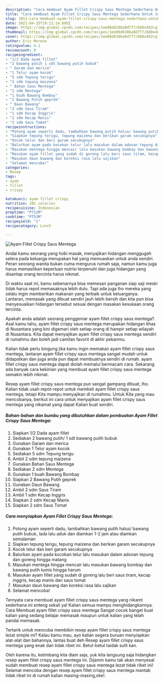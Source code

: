 ```yaml
---
description: "Cara membuat Ayam Fillet Crispy Saus Mentega Sederhana Untuk Jualan"
title: "Cara membuat Ayam Fillet Crispy Saus Mentega Sederhana Untuk Jualan"
slug: 1011-cara-membuat-ayam-fillet-crispy-saus-mentega-sederhana-untuk-jualan
date: 2021-04-25T19:12:14.695Z
image: https://img-global.cpcdn.com/recipes/1ee06d638ba0d7f7/680x482cq70/ayam-fillet-crispy-saus-mentega-foto-resep-utama.jpg
thumbnail: https://img-global.cpcdn.com/recipes/1ee06d638ba0d7f7/680x482cq70/ayam-fillet-crispy-saus-mentega-foto-resep-utama.jpg
cover: https://img-global.cpcdn.com/recipes/1ee06d638ba0d7f7/680x482cq70/ayam-fillet-crispy-saus-mentega-foto-resep-utama.jpg
author: Eric Moreno
ratingvalue: 4.1
reviewcount: 8
recipeingredient:
- "1/2 Dada ayam fillet"
- "2 bawang putih 1 sdt bawang putih bubuk"
- " Garam dan merica"
- "1 Telur ayam kocok"
- "5 sdm Tepung terigu"
- "2 sdm tepung maizena"
- " Bahan Saus Mentega"
- "2 sdm Mentega"
- "1 buah Bawang Bombay"
- "2 Bawang Putih geprek"
- " Daun Bawang"
- "2 sdm Saus Tiram"
- "1 sdm Kecap Inggris"
- "2 sdm Kecap Manis"
- "2 sdm Saus Tomat"
recipeinstructions:
- "Potong ayam seperti dadu, tambahkan bawang putih halus/ bawang putih bubuk, lada lalu aduk dan diamkan 1-2 jam atau diamkan semalaman"
- "Siapkan tepung terigu, tepung maizena dan berikan garam secukupnya"
- "Kocok telur dan beri garam secukupnya"
- "Balurkan ayam pada kocokan telur lalu masukan dalam adonan tepung dan goreng hingga matang"
- "Masukan mentega hingga mencair lalu masukan bawang bombay dan bawang putih tumis hingga harum"
- "Masukan ayam fillet yang sudah di goreng lalu beri saus tiram, kecap inggris, kecap manis dan saus tomat"
- "Masukan daun bawang dan koreksi rasa lalu sajikan"
- "Selamat mencoba!"
categories:
- Resep
tags:
- ayam
- fillet
- crispy

katakunci: ayam fillet crispy 
nutrition: 201 calories
recipecuisine: Indonesian
preptime: "PT12M"
cooktime: "PT53M"
recipeyield: "1"
recipecategory: Lunch

---
```



![Ayam Fillet Crispy Saus Mentega](https://img-global.cpcdn.com/recipes/1ee06d638ba0d7f7/680x482cq70/ayam-fillet-crispy-saus-mentega-foto-resep-utama.jpg)

Andai kamu seorang yang hobi masak, menyajikan hidangan menggugah selera pada keluarga merupakan hal yang memuaskan untuk anda sendiri. Peran seorang  wanita bukan cuma mengurus rumah saja, namun kamu juga harus memastikan keperluan nutrisi terpenuhi dan juga hidangan yang disantap orang tercinta harus nikmat.

Di waktu  saat ini, kamu sebenarnya bisa memesan panganan siap saji meski tidak harus repot memasaknya lebih dulu. Tapi ada juga lho mereka yang selalu ingin memberikan makanan yang terbaik untuk keluarganya. Lantaran, memasak yang dibuat sendiri jauh lebih bersih dan kita pun bisa menyesuaikan hidangan tersebut sesuai dengan masakan kesukaan orang tercinta. 



Apakah anda adalah seorang penggemar ayam fillet crispy saus mentega?. Asal kamu tahu, ayam fillet crispy saus mentega merupakan hidangan khas di Nusantara yang kini digemari oleh setiap orang di hampir setiap wilayah di Nusantara. Kita dapat menyajikan ayam fillet crispy saus mentega sendiri di rumahmu dan boleh jadi camilan favorit di akhir pekanmu.

Kalian tidak perlu bingung jika kamu ingin memakan ayam fillet crispy saus mentega, lantaran ayam fillet crispy saus mentega sangat mudah untuk didapatkan dan juga anda pun dapat membuatnya sendiri di rumah. ayam fillet crispy saus mentega dapat diolah memalui bermacam cara. Sekarang ada banyak cara kekinian yang membuat ayam fillet crispy saus mentega semakin lebih nikmat.

Resep ayam fillet crispy saus mentega pun sangat gampang dibuat, lho. Kalian tidak usah repot-repot untuk membeli ayam fillet crispy saus mentega, tetapi Kita mampu menyajikan di rumahmu. Untuk Kita yang mau mencobanya, berikut ini cara untuk menyajikan ayam fillet crispy saus mentega yang nikamat yang dapat Kalian buat sendiri.

<!--inarticleads1-->

##### Bahan-bahan dan bumbu yang dibutuhkan dalam pembuatan Ayam Fillet Crispy Saus Mentega:

1. Siapkan 1/2 Dada ayam fillet
1. Sediakan 2 bawang putih/ 1 sdt bawang putih bubuk
1. Gunakan  Garam dan merica
1. Gunakan 1 Telur ayam kocok
1. Sediakan 5 sdm Tepung terigu
1. Ambil 2 sdm tepung maizena
1. Gunakan  Bahan Saus Mentega
1. Sediakan 2 sdm Mentega
1. Gunakan 1 buah Bawang Bombay
1. Siapkan 2 Bawang Putih geprek
1. Gunakan  Daun Bawang
1. Ambil 2 sdm Saus Tiram
1. Ambil 1 sdm Kecap Inggris
1. Siapkan 2 sdm Kecap Manis
1. Siapkan 2 sdm Saus Tomat




<!--inarticleads2-->

##### Cara menyiapkan Ayam Fillet Crispy Saus Mentega:

1. Potong ayam seperti dadu, tambahkan bawang putih halus/ bawang putih bubuk, lada lalu aduk dan diamkan 1-2 jam atau diamkan semalaman
1. Siapkan tepung terigu, tepung maizena dan berikan garam secukupnya
1. Kocok telur dan beri garam secukupnya
1. Balurkan ayam pada kocokan telur lalu masukan dalam adonan tepung dan goreng hingga matang
1. Masukan mentega hingga mencair lalu masukan bawang bombay dan bawang putih tumis hingga harum
1. Masukan ayam fillet yang sudah di goreng lalu beri saus tiram, kecap inggris, kecap manis dan saus tomat
1. Masukan daun bawang dan koreksi rasa lalu sajikan
1. Selamat mencoba!




Ternyata cara membuat ayam fillet crispy saus mentega yang nikamt sederhana ini enteng sekali ya! Kalian semua mampu menghidangkannya. Cara Membuat ayam fillet crispy saus mentega Sangat cocok banget buat kalian yang sedang belajar memasak maupun untuk kalian yang telah pandai memasak.

Tertarik untuk mencoba membikin resep ayam fillet crispy saus mentega lezat simple ini? Kalau kamu mau, ayo kalian segera buruan menyiapkan alat-alat dan bahannya, lantas buat deh Resep ayam fillet crispy saus mentega yang enak dan tidak ribet ini. Betul-betul taidak sulit kan. 

Oleh karena itu, ketimbang kita diam saja, yuk kita langsung saja hidangkan resep ayam fillet crispy saus mentega ini. Dijamin kamu tak akan menyesal sudah membuat resep ayam fillet crispy saus mentega lezat tidak ribet ini! Selamat mencoba dengan resep ayam fillet crispy saus mentega mantab tidak ribet ini di rumah kalian masing-masing,oke!.


